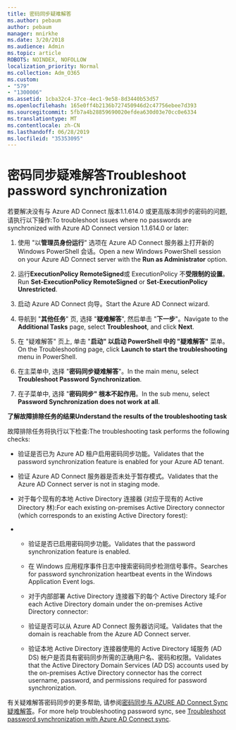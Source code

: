 ```yaml
---
title: 密码同步疑难解答
ms.author: pebaum
author: pebaum
manager: mnirkhe
ms.date: 3/20/2018
ms.audience: Admin
ms.topic: article
ROBOTS: NOINDEX, NOFOLLOW
localization_priority: Normal
ms.collection: Adm_O365
ms.custom:
- "579"
- "1300006"
ms.assetid: 1cba32c4-37ce-4ec1-9e58-8d3440b53d57
ms.openlocfilehash: 165e0ff4b2136b727450946d2c47756ebee7d393
ms.sourcegitcommit: 5fb7a4b28859690020efdea630d03e70cc0e6334
ms.translationtype: MT
ms.contentlocale: zh-CN
ms.lasthandoff: 06/28/2019
ms.locfileid: "35353095"
---
```

# <a name="troubleshoot-password-synchronization"></a><span data-ttu-id="4a059-102">密码同步疑难解答</span><span class="sxs-lookup"><span data-stu-id="4a059-102">Troubleshoot password synchronization</span></span>

<span data-ttu-id="4a059-103">若要解决没有与 Azure AD Connect 版本1.1.614.0 或更高版本同步的密码的问题, 请执行以下操作:</span><span class="sxs-lookup"><span data-stu-id="4a059-103">To troubleshoot issues where no passwords are synchronized with Azure AD Connect version 1.1.614.0 or later:</span></span>
  
1. <span data-ttu-id="4a059-104">使用 "以**管理员身份运行**" 选项在 Azure AD Connect 服务器上打开新的 Windows PowerShell 会话。</span><span class="sxs-lookup"><span data-stu-id="4a059-104">Open a new Windows PowerShell session on your Azure AD Connect server with the **Run as Administrator** option.</span></span>

2. <span data-ttu-id="4a059-105">运行**ExecutionPolicy RemoteSigned**或 ExecutionPolicy 不**受限制的设置**。</span><span class="sxs-lookup"><span data-stu-id="4a059-105">Run **Set-ExecutionPolicy RemoteSigned** or **Set-ExecutionPolicy Unrestricted**.</span></span>

3. <span data-ttu-id="4a059-106">启动 Azure AD Connect 向导。</span><span class="sxs-lookup"><span data-stu-id="4a059-106">Start the Azure AD Connect wizard.</span></span>

4. <span data-ttu-id="4a059-107">导航到 "**其他任务**" 页, 选择 "**疑难解答**", 然后单击 "**下一步**"。</span><span class="sxs-lookup"><span data-stu-id="4a059-107">Navigate to the **Additional Tasks** page, select **Troubleshoot**, and click **Next**.</span></span>

5. <span data-ttu-id="4a059-108">在 "疑难解答" 页上, 单击 "**启动" 以启动 PowerShell 中的 "疑难解答"** 菜单。</span><span class="sxs-lookup"><span data-stu-id="4a059-108">On the Troubleshooting page, click **Launch to start the troubleshooting** menu in PowerShell.</span></span>

6. <span data-ttu-id="4a059-109">在主菜单中, 选择 "**密码同步疑难解答**"。</span><span class="sxs-lookup"><span data-stu-id="4a059-109">In the main menu, select **Troubleshoot Password Synchronization**.</span></span>

7. <span data-ttu-id="4a059-110">在子菜单中, 选择 "**密码同步" 根本不起作用**。</span><span class="sxs-lookup"><span data-stu-id="4a059-110">In the sub menu, select **Password Synchronization does not work at all**.</span></span>

<span data-ttu-id="4a059-111">**了解故障排除任务的结果**</span><span class="sxs-lookup"><span data-stu-id="4a059-111">**Understand the results of the troubleshooting task**</span></span>
  
<span data-ttu-id="4a059-112">故障排除任务将执行以下检查:</span><span class="sxs-lookup"><span data-stu-id="4a059-112">The troubleshooting task performs the following checks:</span></span>
  
- <span data-ttu-id="4a059-113">验证是否已为 Azure AD 租户启用密码同步功能。</span><span class="sxs-lookup"><span data-stu-id="4a059-113">Validates that the password synchronization feature is enabled for your Azure AD tenant.</span></span>

- <span data-ttu-id="4a059-114">验证 Azure AD Connect 服务器是否未处于暂存模式。</span><span class="sxs-lookup"><span data-stu-id="4a059-114">Validates that the Azure AD Connect server is not in staging mode.</span></span>

- <span data-ttu-id="4a059-115">对于每个现有的本地 Active Directory 连接器 (对应于现有的 Active Directory 林):</span><span class="sxs-lookup"><span data-stu-id="4a059-115">For each existing on-premises Active Directory connector (which corresponds to an existing Active Directory forest):</span></span>

- 
  - <span data-ttu-id="4a059-116">验证是否已启用密码同步功能。</span><span class="sxs-lookup"><span data-stu-id="4a059-116">Validates that the password synchronization feature is enabled.</span></span>

  - <span data-ttu-id="4a059-117">在 Windows 应用程序事件日志中搜索密码同步检测信号事件。</span><span class="sxs-lookup"><span data-stu-id="4a059-117">Searches for password synchronization heartbeat events in the Windows Application Event logs.</span></span>

  - <span data-ttu-id="4a059-118">对于内部部署 Active Directory 连接器下的每个 Active Directory 域:</span><span class="sxs-lookup"><span data-stu-id="4a059-118">For each Active Directory domain under the on-premises Active Directory connector:</span></span>

  - <span data-ttu-id="4a059-119">验证是否可以从 Azure AD Connect 服务器访问域。</span><span class="sxs-lookup"><span data-stu-id="4a059-119">Validates that the domain is reachable from the Azure AD Connect server.</span></span>

  - <span data-ttu-id="4a059-120">验证本地 Active Directory 连接器使用的 Active Directory 域服务 (AD DS) 帐户是否具有密码同步所需的正确用户名、密码和权限。</span><span class="sxs-lookup"><span data-stu-id="4a059-120">Validates that the Active Directory Domain Services (AD DS) accounts used by the on-premises Active Directory connector has the correct username, password, and permissions required for password synchronization.</span></span>

<span data-ttu-id="4a059-121">有关疑难解答密码同步的更多帮助, 请参阅[密码同步与 AZURE AD Connect Sync 疑难解答](https://docs.microsoft.com/azure/active-directory/connect/active-directory-aadconnectsync-troubleshoot-password-synchronization)。</span><span class="sxs-lookup"><span data-stu-id="4a059-121">For more help troubleshooting password sync, see [Troubleshoot password synchronization with Azure AD Connect sync](https://docs.microsoft.com/azure/active-directory/connect/active-directory-aadconnectsync-troubleshoot-password-synchronization).</span></span>
  
